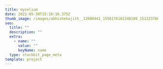 ```yaml
---
title: mycelium
date: 2021-05-30T15:16:16.375Z
thumb_image: /images/abhishekajith__12080441_1556176161348109_1512237667_n.jpg
seo:
  title: ""
  description: ""
  extra:
    - name: ""
      value: ""
      keyName: name
  type: stackbit_page_meta
template: project
---
```

